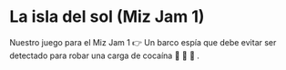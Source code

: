 # La isla del sol (Miz Jam 1)
Nuestro juego para el Miz Jam 1 👉 Un barco espía que debe evitar ser detectado para robar una carga de cocaína 🚢 🚢 🚢 .
